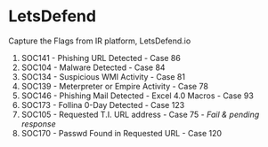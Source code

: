 # LetsDefend
Capture the Flags from IR platform, LetsDefend.io

1. SOC141 - Phishing URL Detected - Case 86
2. SOC104 - Malware Detected - Case 84
3. SOC134 - Suspicious WMI Activity - Case 81
4. SOC139 - Meterpreter or Empire Activity - Case 78
5. SOC146 - Phishing Mail Detected - Excel 4.0 Macros - Case 93
6. SOC173 - Follina 0-Day Detected - Case 123
7. SOC105 - Requested T.I. URL address - Case 75 - _Fail & pending response_
8. SOC170 - Passwd Found in Requested URL - Case 120
